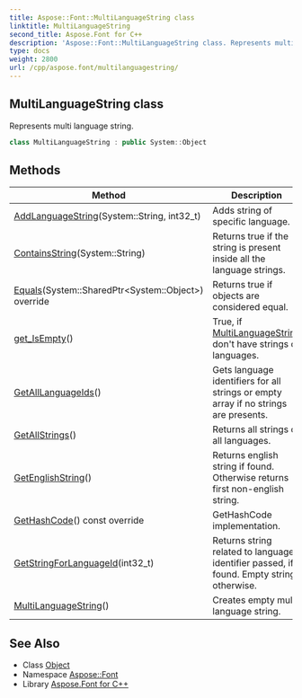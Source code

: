 ```yaml
---
title: Aspose::Font::MultiLanguageString class
linktitle: MultiLanguageString
second_title: Aspose.Font for C++
description: 'Aspose::Font::MultiLanguageString class. Represents multi language string in C++.'
type: docs
weight: 2800
url: /cpp/aspose.font/multilanguagestring/
---
```

## MultiLanguageString class


Represents multi language string.

```cpp
class MultiLanguageString : public System::Object
```

## Methods

| Method | Description |
| --- | --- |
| [AddLanguageString](./addlanguagestring/)(System::String, int32_t) | Adds string of specific language. |
| [ContainsString](./containsstring/)(System::String) | Returns true if the string is present inside all the language strings. |
| [Equals](./equals/)(System::SharedPtr\<System::Object\>) override | Returns true if objects are considered equal. |
| [get_IsEmpty](./get_isempty/)() | True, if [MultiLanguageString](./) don't have strings of languages. |
| [GetAllLanguageIds](./getalllanguageids/)() | Gets language identifiers for all strings or empty array if no strings are presents. |
| [GetAllStrings](./getallstrings/)() | Returns all strings of all languages. |
| [GetEnglishString](./getenglishstring/)() | Returns english string if found. Otherwise returns first non-english string. |
| [GetHashCode](./gethashcode/)() const override | GetHashCode implementation. |
| [GetStringForLanguageId](./getstringforlanguageid/)(int32_t) | Returns string related to language identifier passed, if found. Empty string otherwise. |
| [MultiLanguageString](./multilanguagestring/)() | Creates empty multi language string. |
## See Also

* Class [Object](../../system/object/)
* Namespace [Aspose::Font](../)
* Library [Aspose.Font for C++](../../)
